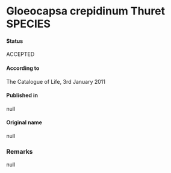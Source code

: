 # Gloeocapsa crepidinum Thuret SPECIES

#### Status
ACCEPTED

#### According to
The Catalogue of Life, 3rd January 2011

#### Published in
null

#### Original name
null

### Remarks
null